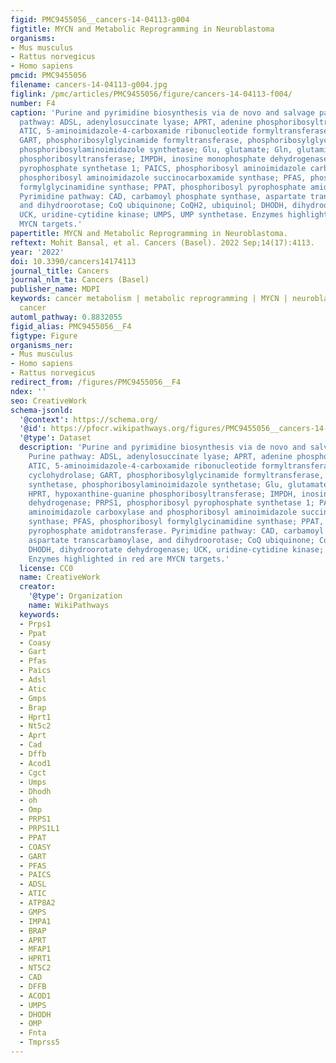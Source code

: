 ```yaml
---
figid: PMC9455056__cancers-14-04113-g004
figtitle: MYCN and Metabolic Reprogramming in Neuroblastoma
organisms:
- Mus musculus
- Rattus norvegicus
- Homo sapiens
pmcid: PMC9455056
filename: cancers-14-04113-g004.jpg
figlink: /pmc/articles/PMC9455056/figure/cancers-14-04113-f004/
number: F4
caption: 'Purine and pyrimidine biosynthesis via de novo and salvage pathways. Purine
  pathway: ADSL, adenylosuccinate lyase; APRT, adenine phosphoribosyltransferase;
  ATIC, 5-aminoimidazole-4-carboxamide ribonucleotide formyltransferase and IMP cyclohydrolase;
  GART, phosphoribosylglycinamide formyltransferase, phosphoribosylglycinamide synthetase,
  phosphoribosylaminoimidazole synthetase; Glu, glutamate; Gln, glutamine; HPRT, hypoxanthine-guanine
  phosphoribosyltransferase; IMPDH, inosine monophosphate dehydrogenase; PRPS1, phosphoribosyl
  pyrophosphate synthetase 1; PAICS, phosphoribosyl aminoimidazole carboxylase and
  phosphoribosyl aminoimidazole succinocarboxamide synthase; PFAS, phosphoribosyl
  formylglycinamidine synthase; PPAT, phosphoribosyl pyrophosphate amidotransferase.
  Pyrimidine pathway: CAD, carbamoyl phosphate synthase, aspartate transcarbamoylase,
  and dihydroorotase; CoQ ubiquinone; CoQH2, ubiquinol; DHODH, dihydroorotate dehydrogenase;
  UCK, uridine-cytidine kinase; UMPS, UMP synthetase. Enzymes highlighted in red are
  MYCN targets.'
papertitle: MYCN and Metabolic Reprogramming in Neuroblastoma.
reftext: Mohit Bansal, et al. Cancers (Basel). 2022 Sep;14(17):4113.
year: '2022'
doi: 10.3390/cancers14174113
journal_title: Cancers
journal_nlm_ta: Cancers (Basel)
publisher_name: MDPI
keywords: cancer metabolism | metabolic reprogramming | MYCN | neuroblastoma | pediatric
  cancer
automl_pathway: 0.8832055
figid_alias: PMC9455056__F4
figtype: Figure
organisms_ner:
- Mus musculus
- Homo sapiens
- Rattus norvegicus
redirect_from: /figures/PMC9455056__F4
ndex: ''
seo: CreativeWork
schema-jsonld:
  '@context': https://schema.org/
  '@id': https://pfocr.wikipathways.org/figures/PMC9455056__cancers-14-04113-g004.html
  '@type': Dataset
  description: 'Purine and pyrimidine biosynthesis via de novo and salvage pathways.
    Purine pathway: ADSL, adenylosuccinate lyase; APRT, adenine phosphoribosyltransferase;
    ATIC, 5-aminoimidazole-4-carboxamide ribonucleotide formyltransferase and IMP
    cyclohydrolase; GART, phosphoribosylglycinamide formyltransferase, phosphoribosylglycinamide
    synthetase, phosphoribosylaminoimidazole synthetase; Glu, glutamate; Gln, glutamine;
    HPRT, hypoxanthine-guanine phosphoribosyltransferase; IMPDH, inosine monophosphate
    dehydrogenase; PRPS1, phosphoribosyl pyrophosphate synthetase 1; PAICS, phosphoribosyl
    aminoimidazole carboxylase and phosphoribosyl aminoimidazole succinocarboxamide
    synthase; PFAS, phosphoribosyl formylglycinamidine synthase; PPAT, phosphoribosyl
    pyrophosphate amidotransferase. Pyrimidine pathway: CAD, carbamoyl phosphate synthase,
    aspartate transcarbamoylase, and dihydroorotase; CoQ ubiquinone; CoQH2, ubiquinol;
    DHODH, dihydroorotate dehydrogenase; UCK, uridine-cytidine kinase; UMPS, UMP synthetase.
    Enzymes highlighted in red are MYCN targets.'
  license: CC0
  name: CreativeWork
  creator:
    '@type': Organization
    name: WikiPathways
  keywords:
  - Prps1
  - Ppat
  - Coasy
  - Gart
  - Pfas
  - Paics
  - Adsl
  - Atic
  - Gmps
  - Brap
  - Hprt1
  - Nt5c2
  - Aprt
  - Cad
  - Dffb
  - Acod1
  - Cgct
  - Umps
  - Dhodh
  - oh
  - Omp
  - PRPS1
  - PRPS1L1
  - PPAT
  - COASY
  - GART
  - PFAS
  - PAICS
  - ADSL
  - ATIC
  - ATP8A2
  - GMPS
  - IMPA1
  - BRAP
  - APRT
  - MFAP1
  - HPRT1
  - NT5C2
  - CAD
  - DFFB
  - ACOD1
  - UMPS
  - DHODH
  - OMP
  - Fnta
  - Tmprss5
---
```

